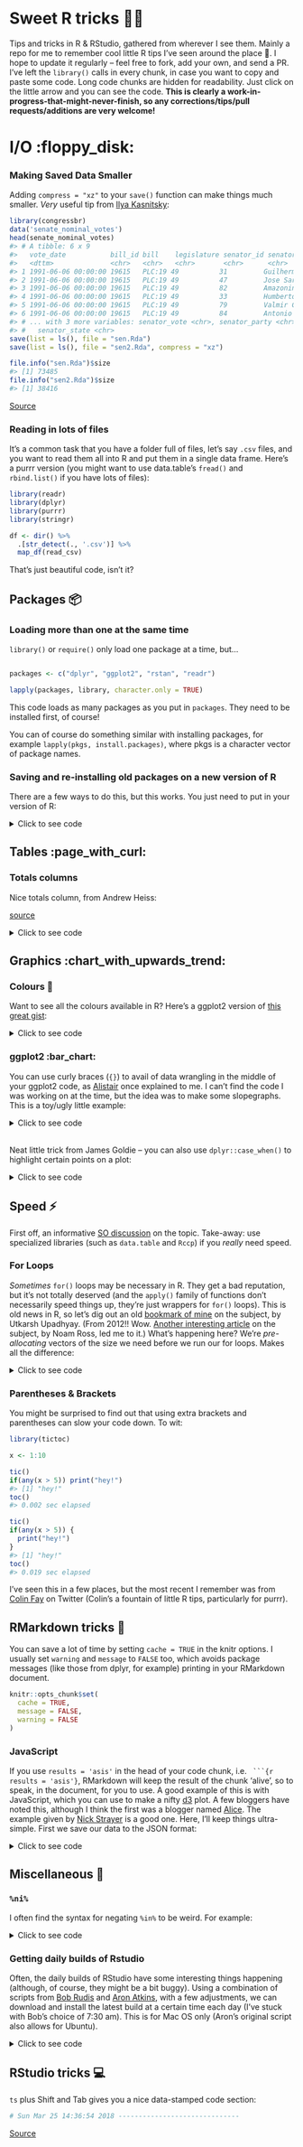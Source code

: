 
# Sweet R tricks :tophat::rabbit:

Tips and tricks in R & RStudio, gathered from wherever I see them.
Mainly a repo for me to remember cool little R tips I’ve seen around the
place :metal:. I hope to update it regularly – feel free to fork, add
your own, and send a PR. I’ve left the `library()` calls in every chunk,
in case you want to copy and paste some code. Long code chunks are
hidden for readability. Just click on the little arrow and you can see
the code. **This is clearly a work-in-progress-that-might-never-finish,
so any corrections/tips/pull requests/additions are very welcome\!**

# I/O :floppy\_disk:

### Making Saved Data Smaller

Adding `compress = "xz"` to your `save()` function can make things much
smaller. *Very* useful tip from [Ilya
Kasnitsky](https://ikashnitsky.github.io/):

``` r
library(congressbr)
data('senate_nominal_votes')
head(senate_nominal_votes)
#> # A tibble: 6 x 9
#>   vote_date           bill_id bill    legislature senator_id senator_name 
#>   <dttm>              <chr>   <chr>   <chr>       <chr>      <chr>        
#> 1 1991-06-06 00:00:00 19615   PLC:19 49          31         Guilherme Pa
#> 2 1991-06-06 00:00:00 19615   PLC:19 49          47         Jose Sarney  
#> 3 1991-06-06 00:00:00 19615   PLC:19 49          82         Amazonino Me
#> 4 1991-06-06 00:00:00 19615   PLC:19 49          33         Humberto Luc
#> 5 1991-06-06 00:00:00 19615   PLC:19 49          79         Valmir Campe
#> 6 1991-06-06 00:00:00 19615   PLC:19 49          84         Antonio Mariz
#> # ... with 3 more variables: senator_vote <chr>, senator_party <chr>,
#> #   senator_state <chr>
save(list = ls(), file = "sen.Rda")
save(list = ls(), file = "sen2.Rda", compress = "xz")

file.info("sen.Rda")$size
#> [1] 73485
file.info("sen2.Rda")$size
#> [1] 38416
```

[Source](https://twitter.com/ikashnitsky/status/973325892956184576)

### Reading in lots of files

It’s a common task that you have a folder full of files, let’s say
`.csv` files, and you want to read them all into R and put them in a
single data frame. Here’s a purrr version (you might want to use
data.table’s `fread()` and `rbind.list()` if you have lots of files):

``` r
library(readr)
library(dplyr)
library(purrr)
library(stringr)

df <- dir() %>%
  .[str_detect(., '.csv')] %>%
  map_df(read_csv)
```

That’s just beautiful code, isn’t it?

## Packages :package:

### Loading more than one at the same time

`library()` or `require()` only load one package at a time, but…

``` r

packages <- c("dplyr", "ggplot2", "rstan", "readr")

lapply(packages, library, character.only = TRUE)
```

This code loads as many packages as you put in `packages`. They need to
be installed first, of course\!

You can of course do something similar with installing packages, for
example `lapply(pkgs, install.packages)`, where pkgs is a character
vector of package names.

### Saving and re-installing old packages on a new version of R

There are a few ways to do this, but this works. You just need to put in
your version of R:  

<details>

<summary>Click to see code</summary>

``` r
version <- "3.3"  #just an example
old.packages <- list.files(paste0("/Library/Frameworks/R.framework/Versions/", version, "/Resources/library"))

# Install packages in the previous version. 

# For each package p in previous version...
    for (p in old.packages) {
      # ... Only if p is not already installed
      if (!(p %in% installed.packages()[,"Package"])) {
        # Install p 
        install.packages(p) 
      }
    }
```

I’m not sure this is necessary anymore, the last time I updated R, all
my packages were still installed. Anyway.

</details>

## Tables :page\_with\_curl:

### Totals columns

Nice totals column, from Andrew Heiss:

[source](https://twitter.com/andrewheiss/status/973325552596664321?s=03)

<details>

<summary>Click to see code</summary>

``` r
library(dplyr)
library(stringr)
library(pander)
mtcars %>% 
  mutate(cars = row.names(.),
         cars = str_extract(cars, "[A-Za-z\\b]*")) %>% 
  count(cars, am) %>% 
  bind_rows(summarise_at(., vars(n), funs(sum)) %>%
              mutate(cars = "**Total**")
  ) %>% 
  pandoc.table()
#> 
#> ---------------------
#>    cars      am   n  
#> ----------- ---- ----
#>     AMC      0    1  
#> 
#>  Cadillac    0    1  
#> 
#>   Camaro     0    1  
#> 
#>  Chrysler    0    1  
#> 
#>   Datsun     1    1  
#> 
#>    Dodge     0    1  
#> 
#>   Duster     0    1  
#> 
#>   Ferrari    1    1  
#> 
#>    Fiat      1    2  
#> 
#>    Ford      1    1  
#> 
#>    Honda     1    1  
#> 
#>   Hornet     0    2  
#> 
#>   Lincoln    0    1  
#> 
#>    Lotus     1    1  
#> 
#>  Maserati    1    1  
#> 
#>    Mazda     1    2  
#> 
#>    Merc      0    7  
#> 
#>   Pontiac    0    1  
#> 
#>   Porsche    1    1  
#> 
#>   Toyota     0    1  
#> 
#>   Toyota     1    1  
#> 
#>   Valiant    0    1  
#> 
#>    Volvo     1    1  
#> 
#>  **Total**   NA   32 
#> ---------------------
```

Also, from the comments to the above tweet, by Sam Firke, the author the
[janitor](https://github.com/sfirke/janitor) package (I prefer this
actually):

``` r
library(dplyr)
library(janitor)
mtcars %>% 
  mutate(cars = row.names(.),
         cars = str_extract(cars, "[A-Za-z\\b]*")) %>% 
  count(cars, am) %>% 
  adorn_totals()
#>      cars am  n
#>       AMC  0  1
#>  Cadillac  0  1
#>    Camaro  0  1
#>  Chrysler  0  1
#>    Datsun  1  1
#>     Dodge  0  1
#>    Duster  0  1
#>   Ferrari  1  1
#>      Fiat  1  2
#>      Ford  1  1
#>     Honda  1  1
#>    Hornet  0  2
#>   Lincoln  0  1
#>     Lotus  1  1
#>  Maserati  1  1
#>     Mazda  1  2
#>      Merc  0  7
#>   Pontiac  0  1
#>   Porsche  1  1
#>    Toyota  0  1
#>    Toyota  1  1
#>   Valiant  0  1
#>     Volvo  1  1
#>     Total 11 32
```

</details>

## Graphics :chart\_with\_upwards\_trend:

### Colours :art:

Want to see all the colours available in R? Here’s a ggplot2 version of
[this great
gist](https://github.com/hdugan/rColorTable/blob/master/rColorTable.R):  

<details>

<summary>Click to see code</summary>

``` r
# R colors minus 100 shades of grey
library(dplyr)
library(stringr)
library(ggplot2)
library(tibble)
library(cowplot)

# get 'data':
colour <- tibble(colours = colors()) %>%
  filter(!grepl("gray", colours),
         !grepl("grey", colours)) %>%
  mutate(general_colour = gsub("[0-9]", "", colours),
         c1 = ifelse(grepl("1", colours), 1, 0),
         c2 = ifelse(grepl("2", colours), 1, 0),
         c3 = ifelse(grepl("3", colours), 1, 0),
         c4 = ifelse(grepl("4", colours), 1, 0)) %>%
  select(-1) %>%
  group_by(general_colour) %>%
  summarise_all(funs(sum)) %>%
  ungroup() %>%
  mutate(c1 = ifelse(grepl(1, c1), paste0(general_colour, c1), NA),
         c2 = ifelse(grepl(1, c2), paste0(general_colour, "2"), NA),
         c3 = ifelse(grepl(1, c3), paste0(general_colour, "3"), NA),
         c4 = ifelse(grepl(1, c4), paste0(general_colour, "4"), NA),
         c1 = ifelse(is.na(c1), general_colour, c1),
         c2 = ifelse(is.na(c2), general_colour, c2),
         c3 = ifelse(is.na(c3), general_colour, c3),
         c4 = ifelse(is.na(c4), general_colour, c4))


## create six plots:
# Just the names, by setting alpha to 0:
g0 <- ggplot(colour, aes(x = general_colour)) +
  geom_bar(position = "stack", alpha = 0) +
  coord_flip() +
  theme_minimal() +
  theme(legend.position = "none") +
  theme(axis.text.x = element_blank(), axis.ticks.x = element_blank(),
        axis.title.x = element_blank(), panel.grid = element_blank(),
        axis.title.y = element_blank())

g <- ggplot(colour, aes(x = general_colour, color = general_colour,
                   fill = general_colour)) +
  geom_bar(position = "stack") +
  coord_flip() +
  scale_color_manual(values = colour$general_colour) +
  scale_fill_manual(values = colour$general_colour) +
  theme_minimal() +
  theme(legend.position = "none") +
  theme(axis.text = element_blank(), axis.ticks = element_blank(),
        axis.title = element_blank(), panel.grid = element_blank())

g_1 <- ggplot(colour, aes(x = c1, color = c1,
                        fill = c1)) +
  geom_bar(position = "stack") +
  coord_flip() +
  scale_color_manual(values = colour$c1) +
  scale_fill_manual(values = colour$c1) +
  theme_minimal() +
  theme(legend.position = "none") +
  theme(axis.text = element_blank(), axis.ticks = element_blank(),
        axis.title = element_blank(), panel.grid = element_blank())

g_2 <- ggplot(colour, aes(x = c2, color = c2,
                        fill = c2)) +
  geom_bar(position = "stack") +
  coord_flip() +
  scale_color_manual(values = colour$c2) +
  scale_fill_manual(values = colour$c2) +
  theme_minimal() +
  theme(legend.position = "none") +
  theme(axis.text = element_blank(), axis.ticks = element_blank(),
        axis.title = element_blank(), panel.grid = element_blank())

g_3 <- ggplot(colour, aes(x = c3, color = c3,
                        fill = c3)) +
  geom_bar(position = "stack") +
  coord_flip() +
  scale_color_manual(values = colour$c3) +
  scale_fill_manual(values = colour$c3) +
  theme_minimal() +
  theme(legend.position = "none") +
  theme(axis.text = element_blank(), axis.ticks = element_blank(),
        axis.title = element_blank(), panel.grid = element_blank())

g_4 <- ggplot(colour, aes(x = c4, color = c4,
                        fill = c4)) +
  geom_bar(position = "stack") +
  coord_flip() +
  scale_color_manual(values = colour$c4) +
  scale_fill_manual(values = colour$c4) +
  theme_minimal() +
  theme(legend.position = "none") +
  theme(axis.text = element_blank(), axis.ticks = element_blank(),
        axis.title = element_blank(), panel.grid = element_blank())

# cowplot 'em all together:
p <- plot_grid(g0, g, g_1, g_2, g_3, g_4, align = "h", ncol = 6,
          rel_widths = c(.75, 1.05, 1.05, 1.05, 1.05, 1.05))
title <- ggdraw() + draw_label("Colours range from the bare name to the 4th hue (if it exists)\n           i.e. azure             azure1           azure2             azure3              azure4  ")
plot_grid(title, p, ncol = 1, rel_heights=c(0.05, 1))
```

![](README-unnamed-chunk-8-1.png)<!-- -->

</details>

### ggplot2 :bar\_chart:

You can use curly braces (`{}`) to avail of data wrangling in the middle
of your ggplot2 code, as
[Alistair](https://stackoverflow.com/users/4497050/alistaire) once
explained to me. I can’t find the code I was working on at the time, but
the idea was to make some slopegraphs. This is a toy/ugly little
example:  

<details>

<summary>Click to see code</summary>

``` r
library(dplyr); library(ggplot2)

df <- tibble(
  area = rep(c("Health", "Education"), 6),
  sub_area = rep(c("Staff", "Projects", "Activities"), 4),
  year = c(rep(2016, 6), rep(2017, 6)),
  value = c(15000, 12000, 18000, 24000, 14000, 12000, 13000, 16000, 11000, 
            8000, 15000, 19000)
) %>% arrange(area)

df %>% filter(area == "Health") %>% {
    ggplot(.) +    # add . to specify to insert results here
        geom_line(aes(x = as.factor(year), y = value, 
                      group = sub_area, color = sub_area), size = 2) + 
        geom_point(aes(x = as.factor(year), y = value, 
                       group = sub_area, color = sub_area), size = 2) +
        theme_minimal(base_size = 18) + 
        geom_text(data = dplyr::filter(., 
        year == 2016 & sub_area == "Activities"),    # and here
                  aes(x = as.factor(year), y = value, 
                      color = sub_area, label = sub_area), size = 6, 
                      hjust = 1.2) +
    xlab(NULL) + ylab(NULL) + theme(legend.position = "none")
}
```

![](README-unnamed-chunk-9-1.png)<!-- -->
[Source](https://stackoverflow.com/questions/44007998/subset-filter-in-dplyr-chain-with-ggplot2)

</details>

<br> Neat little trick from James Goldie – you can also use
`dplyr::case_when()` to highlight certain points on a plot:

<details>

<summary>Click to see code</summary>

``` r
library(ggplot2); library(ggrepel); library(dplyr)

df <- tibble(
  x = 1:10,
  y = rnorm(10),
  name = c("Apple", "Banana", "Kiwi", "Orange", "Watermelon",
           "Grapes", "Pear", "Canteloupe", "Tomato", "Satsuma")) %>%
  mutate(name_poor = case_when(
    y < 0 ~ name,
    TRUE ~ ""))

ggplot(df, aes(x = x, y = y)) +
  geom_point(size = 3) +
  geom_text_repel(aes(label = name_poor), point.padding = 2)
```

![](README-unnamed-chunk-10-1.png)<!-- -->
[Source](https://twitter.com/rensa_co/status/976340414016843776?s=08)

</details>

## Speed :zap:

First off, an informative [SO
discussion](https://stackoverflow.com/questions/2908822/speed-up-the-loop-operation-in-r)
on the topic. Take-away: use specialized libraries (such as `data.table`
and `Rccp`) if you *really* need speed.

### For Loops

*Sometimes* `for()` loops may be necessary in R. They get a bad
reputation, but it’s not totally deserved (and the `apply()` family of
functions don’t necessarily speed things up, they’re just wrappers for
`for()` loops). This is old news in R, so let’s dig out an old [bookmark
of
mine](http://musicallyut.blogspot.com.br/2012/07/pre-allocate-your-vectors.html)
on the subject, by Utkarsh Upadhyay. (From 2012\!\! Wow. [Another
interesting
article](http://www.noamross.net/blog/2013/4/25/faster-talk.html) on the
subject, by Noam Ross, led me to it.) What’s happening here? We’re
*pre-allocating* vectors of the size we need before we run our for
loops. Makes all the difference:

<details>

<summary>Click to see code</summary>

``` r
library(dplyr)

f1 <- function (n) {
    l <- list()
    for(i in 1:n) {
        l <- append(l, i)
    }
    return(l)
}

f2 <- function (n) {
    l <- vector("list", n)  ## pre-allocate the size
    for(i in 1:n) {
        l[[i]] <- i
    }
    return(l)
}


warm.up <- function(f, n, times) {
    system.time(sapply(1:times, function (i) f(n)), gcFirst = T)
}

run.all <- function (reps = 10) {
    timesSeq <- seq(from = 10, to = 10000, by = 100)

    message("Running f1 ...")
    f1.prof <- sapply(timesSeq, function (arg) warm.up(f1, arg, reps)[1] / reps)

    message("Running f2 ...")
    f2.prof <- sapply(timesSeq, function (arg) warm.up(f2, arg, reps)[1] / reps)

    return(tibble(
                timesSeq  =  timesSeq,
                f1.prof = f1.prof,
                f2.prof = f2.prof
    ))
}

x <- run.all()

library(ggplot2)
ggplot(x, aes(x = timesSeq, group = 1)) +
  geom_line(aes(y = f1.prof), colour = "#ec0b43") +
  geom_line(aes(y = f2.prof), colour = "#58355e") +
  ylab(NULL) + theme_minimal() + xlab("Sequence") +
  labs(subtitle = "The red line is f1.prof!")
```

![](README-unnamed-chunk-11-1.png)<!-- -->

</details>

### Parentheses & Brackets

You might be surprised to find out that using extra brackets and
parentheses can slow your code down. To wit:

``` r
library(tictoc)

x <- 1:10

tic()
if(any(x > 5)) print("hey!")
#> [1] "hey!"
toc()
#> 0.002 sec elapsed

tic()
if(any(x > 5)) {
  print("hey!")
}
#> [1] "hey!"
toc()
#> 0.019 sec elapsed
```

I’ve seen this in a few places, but the most recent I remember was from
[Colin Fay](https://twitter.com/_ColinFay/status/946714488220389377) on
Twitter (Colin’s a fountain of little R tips, particularly for purrr).

## RMarkdown tricks :scroll:

You can save a lot of time by setting `cache = TRUE` in the knitr
options. I usually set `warning` and `message` to `FALSE` too, which
avoids package messages (like those from dplyr, for example) printing in
your RMarkdown document.

``` r
knitr::opts_chunk$set(
  cache = TRUE,
  message = FALSE, 
  warning = FALSE
)
```

### JavaScript

If you use `results = 'asis'` in the head of your code chunk, i.e.
` ```{r results = 'asis'}`, RMarkdown will keep the result of the chunk
‘alive’, so to speak, in the document, for you to use. A good example
of this is with JavaScript, which you can use to make a nifty
[d3](https://d3js.org/) plot. A few bloggers have noted this, although I
think the first was a blogger named
[Alice](https://towardsdatascience.com/getting-r-and-d3-js-to-play-nicely-in-r-markdown-270e302a52d3).
The example given by [Nick
Strayer](http://livefreeordichotomize.com/2017/01/24/custom-javascript-visualizations-in-rmarkdown/)
is a good one. Here, I’ll keep things ultra-simple. First we save our
data to the JSON format:  

<details>

<summary>Click to see code</summary>

``` r
library(dplyr)
library(jsonlite)

send_df_to_js <- function(df){
  cat(
    paste(
    '<script>
      var data = ', toJSON(df),';
    </script>', sep = "")
  )
}


our_data <- data_frame(
  country = c("Denmark", "Belgium", "Croatia", "Germany", "Greece",
              "Italy", "Ireland", "Spain", "Switzerland", "France"),
  gdp = c(53400, 41000, 12100, 42000, 18100, 30500, 62000, 
          26000, 73000, 36000)
)

send_df_to_js(our_data)
```

<script>
      var data = [{"country":"Denmark","gdp":53400},{"country":"Belgium","gdp":41000},{"country":"Croatia","gdp":12100},{"country":"Germany","gdp":42000},{"country":"Greece","gdp":18100},{"country":"Italy","gdp":30500},{"country":"Ireland","gdp":62000},{"country":"Spain","gdp":26000},{"country":"Switzerland","gdp":73000},{"country":"France","gdp":36000}];
    </script>

So far, so good – the data is in our browser, as you can see from
opening the inspector on this page, going to the console, and typing
`data` (since it’s a JavaScript variable, defined with `var = data`).  

<script src="//d3js.org/d3.v4.min.js"></script>

<style>

.bar {
  fill: steelblue;
}

.bar:hover {
  fill: brown;
}

.axis--x path {
  display: none;
}

</style>

Then, following Nick, I’ve created a `div` element to put the
visualization in (it doesn’t show on GitHub, but make a simple test .Rmd
and you’ll see it works), it’s `div id="viz"></div>`. Then the
JavaScript code to make a simple bar graph (from
[here](https://bl.ocks.org/d3noob/bdf28027e0ce70bd132edc64f1dd7ea4)):  

<div id="viz">

</div>

``` js
// set the dimensions and margins of the graph
var margin = {top: 20, right: 20, bottom: 30, left: 40},
    width = 960 - margin.left - margin.right,
    height = 500 - margin.top - margin.bottom;

// set the ranges
var x = d3.scaleBand()
          .range([0, width])
          .padding(0.1);
var y = d3.scaleLinear()
          .range([height, 0]);

var svg = d3.select("#viz").append("svg")
    .attr("width", width + margin.left + margin.right)
    .attr("height", height + margin.top + margin.bottom)
  .append("g")
    .attr("transform", 
          "translate(" + margin.left + "," + margin.top + ")")

x.domain(data.map(function(d) { return d.country; }));
y.domain([0, d3.max(data, function(d) { return d.gdp; })]);

svg.selectAll(".bar")
      .data(data)
    .enter().append("rect")
      .attr("class", "bar")
      .attr("x", function(d) { return x(d.country); })
      .attr("width", x.bandwidth())
      .attr("y", function(d) { return y(d.gdp); })
      .attr("height", function(d) { return height - y(d.gdp); });


svg.append("g")
    .attr("transform", "translate(0," + height + ")")
    .call(d3.axisBottom(x));

// add the y Axis
svg.append("g")
    .call(d3.axisLeft(y));
```

And there you go, you’ll have a nice d3 bar graph with data you
made/tidied with R.

</div>

</details>

## Miscellaneous :pushpin:

### `%ni%`

I often find the syntax for negating `%in%` to be weird. For example:

<details>

<summary>Click to see code</summary>

``` r
library(dplyr)
library(tibble)
mtcars %>% 
  rownames_to_column(var = "cars") %>% 
  filter(!cars %in% c("Toyota Corolla", "Honda Civic", "Datsun 710"))
#>                   cars  mpg cyl  disp  hp drat    wt  qsec vs am gear carb
#> 1            Mazda RX4 21.0   6 160.0 110 3.90 2.620 16.46  0  1    4    4
#> 2        Mazda RX4 Wag 21.0   6 160.0 110 3.90 2.875 17.02  0  1    4    4
#> 3       Hornet 4 Drive 21.4   6 258.0 110 3.08 3.215 19.44  1  0    3    1
#> 4    Hornet Sportabout 18.7   8 360.0 175 3.15 3.440 17.02  0  0    3    2
#> 5              Valiant 18.1   6 225.0 105 2.76 3.460 20.22  1  0    3    1
#> 6           Duster 360 14.3   8 360.0 245 3.21 3.570 15.84  0  0    3    4
#> 7            Merc 240D 24.4   4 146.7  62 3.69 3.190 20.00  1  0    4    2
#> 8             Merc 230 22.8   4 140.8  95 3.92 3.150 22.90  1  0    4    2
#> 9             Merc 280 19.2   6 167.6 123 3.92 3.440 18.30  1  0    4    4
#> 10           Merc 280C 17.8   6 167.6 123 3.92 3.440 18.90  1  0    4    4
#> 11          Merc 450SE 16.4   8 275.8 180 3.07 4.070 17.40  0  0    3    3
#> 12          Merc 450SL 17.3   8 275.8 180 3.07 3.730 17.60  0  0    3    3
#> 13         Merc 450SLC 15.2   8 275.8 180 3.07 3.780 18.00  0  0    3    3
#> 14  Cadillac Fleetwood 10.4   8 472.0 205 2.93 5.250 17.98  0  0    3    4
#> 15 Lincoln Continental 10.4   8 460.0 215 3.00 5.424 17.82  0  0    3    4
#> 16   Chrysler Imperial 14.7   8 440.0 230 3.23 5.345 17.42  0  0    3    4
#> 17            Fiat 128 32.4   4  78.7  66 4.08 2.200 19.47  1  1    4    1
#> 18       Toyota Corona 21.5   4 120.1  97 3.70 2.465 20.01  1  0    3    1
#> 19    Dodge Challenger 15.5   8 318.0 150 2.76 3.520 16.87  0  0    3    2
#> 20         AMC Javelin 15.2   8 304.0 150 3.15 3.435 17.30  0  0    3    2
#> 21          Camaro Z28 13.3   8 350.0 245 3.73 3.840 15.41  0  0    3    4
#> 22    Pontiac Firebird 19.2   8 400.0 175 3.08 3.845 17.05  0  0    3    2
#> 23           Fiat X1-9 27.3   4  79.0  66 4.08 1.935 18.90  1  1    4    1
#> 24       Porsche 914-2 26.0   4 120.3  91 4.43 2.140 16.70  0  1    5    2
#> 25        Lotus Europa 30.4   4  95.1 113 3.77 1.513 16.90  1  1    5    2
#> 26      Ford Pantera L 15.8   8 351.0 264 4.22 3.170 14.50  0  1    5    4
#> 27        Ferrari Dino 19.7   6 145.0 175 3.62 2.770 15.50  0  1    5    6
#> 28       Maserati Bora 15.0   8 301.0 335 3.54 3.570 14.60  0  1    5    8
#> 29          Volvo 142E 21.4   4 121.0 109 4.11 2.780 18.60  1  1    4    2
```

‘Not-cars-in-list’ is defo weird for me. So I usually use `Negate()`:

``` r
library(dplyr)
library(tibble)
'%ni%' <- Negate('%in%')
mtcars %>% 
  rownames_to_column(var = "cars") %>% 
  filter(cars %ni% c("Toyota Corolla", "Honda Civic", "Datsun 710"))
#>                   cars  mpg cyl  disp  hp drat    wt  qsec vs am gear carb
#> 1            Mazda RX4 21.0   6 160.0 110 3.90 2.620 16.46  0  1    4    4
#> 2        Mazda RX4 Wag 21.0   6 160.0 110 3.90 2.875 17.02  0  1    4    4
#> 3       Hornet 4 Drive 21.4   6 258.0 110 3.08 3.215 19.44  1  0    3    1
#> 4    Hornet Sportabout 18.7   8 360.0 175 3.15 3.440 17.02  0  0    3    2
#> 5              Valiant 18.1   6 225.0 105 2.76 3.460 20.22  1  0    3    1
#> 6           Duster 360 14.3   8 360.0 245 3.21 3.570 15.84  0  0    3    4
#> 7            Merc 240D 24.4   4 146.7  62 3.69 3.190 20.00  1  0    4    2
#> 8             Merc 230 22.8   4 140.8  95 3.92 3.150 22.90  1  0    4    2
#> 9             Merc 280 19.2   6 167.6 123 3.92 3.440 18.30  1  0    4    4
#> 10           Merc 280C 17.8   6 167.6 123 3.92 3.440 18.90  1  0    4    4
#> 11          Merc 450SE 16.4   8 275.8 180 3.07 4.070 17.40  0  0    3    3
#> 12          Merc 450SL 17.3   8 275.8 180 3.07 3.730 17.60  0  0    3    3
#> 13         Merc 450SLC 15.2   8 275.8 180 3.07 3.780 18.00  0  0    3    3
#> 14  Cadillac Fleetwood 10.4   8 472.0 205 2.93 5.250 17.98  0  0    3    4
#> 15 Lincoln Continental 10.4   8 460.0 215 3.00 5.424 17.82  0  0    3    4
#> 16   Chrysler Imperial 14.7   8 440.0 230 3.23 5.345 17.42  0  0    3    4
#> 17            Fiat 128 32.4   4  78.7  66 4.08 2.200 19.47  1  1    4    1
#> 18       Toyota Corona 21.5   4 120.1  97 3.70 2.465 20.01  1  0    3    1
#> 19    Dodge Challenger 15.5   8 318.0 150 2.76 3.520 16.87  0  0    3    2
#> 20         AMC Javelin 15.2   8 304.0 150 3.15 3.435 17.30  0  0    3    2
#> 21          Camaro Z28 13.3   8 350.0 245 3.73 3.840 15.41  0  0    3    4
#> 22    Pontiac Firebird 19.2   8 400.0 175 3.08 3.845 17.05  0  0    3    2
#> 23           Fiat X1-9 27.3   4  79.0  66 4.08 1.935 18.90  1  1    4    1
#> 24       Porsche 914-2 26.0   4 120.3  91 4.43 2.140 16.70  0  1    5    2
#> 25        Lotus Europa 30.4   4  95.1 113 3.77 1.513 16.90  1  1    5    2
#> 26      Ford Pantera L 15.8   8 351.0 264 4.22 3.170 14.50  0  1    5    4
#> 27        Ferrari Dino 19.7   6 145.0 175 3.62 2.770 15.50  0  1    5    6
#> 28       Maserati Bora 15.0   8 301.0 335 3.54 3.570 14.60  0  1    5    8
#> 29          Volvo 142E 21.4   4 121.0 109 4.11 2.780 18.60  1  1    4    2
```

[Source](https://stackoverflow.com/questions/5831794/opposite-of-in)

</details>

### Getting daily builds of Rstudio

Often, the daily builds of RStudio have some interesting things
happening (although, of course, they might be a bit buggy). Using a
combination of scripts from [Bob
Rudis](https://bl.ocks.org/hrbrmstr/15375ec7a873d17ea5e2) and [Aron
Atkins](https://gist.github.com/aronatkins/ac3934e08d2961285bef), with a
few adjustments, we can download and install the latest build at a
certain time each day (I’ve stuck with Bob’s choice of 7:30 am). This is
for Mac OS only (Aron’s original script also allows for Ubuntu).  

<details>

<summary>Click to see code</summary>

First, create a preference list file (`.plist`) – I’ve called it
‘UpdateRstudio.plist’ (You can do this on Terminal in a mac with
`touch UpdateRstudio.plist`). The content of this is as follows:

    <?xml version="1.0" encoding="UTF-8"?>
    <!DOCTYPE plist PUBLIC "-//Apple//DTD PLIST 1.0//EN" "http://www.apple.com/DTDs/PropertyList-1.0.dtd">
    <plist version="1.0">
    <dict>
        <key>Label</key>
        <string>UpdateRStudio</string>
        <key>Program</key>
        <string>/usr/local/bin/rsupd</string>
        <key>StartCalendarInterval</key>
        <dict>
            <key>Hour</key>
            <integer>7</integer>
            <key>Minute</key>
            <integer>30</integer>
        </dict>
    </dict>
    </plist>

If you’d like to update at a different time, you can change the
`<key>Hour</key><integer>7</integer><key>Minute</key><integer>30</integer>`
part. This file goes in `/Library/LaunchAgents/`.  
Also, notice that the `.plist` is directed towards
`/usr/local/bin/rsupd` – that is the location of the next file we’re
going to make. It is:

``` bash
#!/bin/bash

set -e

install_macos_daily() {
    REDIRECT_URL="https://www.rstudio.org/download/latest/daily/desktop/mac/RStudio-latest.dmg"
    echo "Discovering daily build from: ${REDIRECT_URL}"

    # Perform a HEAD request to find the redirect target. We use the name of the
    # file to derive the mounted volume name.
    RELEASE_URL=$(curl -s -L -I -o /dev/null -w '%{url_effective}' "${REDIRECT_URL}")
    if [ "${RELEASE_URL}" ==  "" ]; then
        echo "Could not extract daily build URL from listing; maybe rstudio.org is having problems?"
        echo "Check: ${DAILY_LIST_URL}"
        exit 1
    fi

    echo "Downloading daily build from: ${RELEASE_URL}"

    cd /tmp

    TARGET=$(basename "${RELEASE_URL}")
    # Volume name mirrors the DMG filename without extension.
    # Simpler than parsing hdiutil output.
    VOLUME_NAME=$(basename "${TARGET}" .dmg)
    VOLUME_MOUNT="/Volumes/${VOLUME_NAME}"

    curl -L -o "${TARGET}" "${RELEASE_URL}"

    hdiutil attach -quiet "${TARGET}"

    # Remove any prior installation.
    rm -rf /Applications/RStudio.app
    cp -R "${VOLUME_MOUNT}/RStudio.app" /Applications

    hdiutil detach -quiet "${VOLUME_MOUNT}"

    rm "${TARGET}"

    echo "Installed ${VOLUME_NAME} to /Applications"
}

if [[ `uname -s` = "Darwin" ]]; then
    install_macos_daily
else
    echo "This script only works on OSX/macOS."
    exit 1
fi
```

As I said, this is saved as rsupd, into `/usr/local/bin`. We then make
it an executable with `chmod 755 /usr/local/bin/rsupd`. Then you load
the preference list with `launchctl load -w
/Library/LaunchAgents/UpdateRStudio.plist` (use `unload` here when you
want to stop it). VoilÃ , fresh RStudio for thee everyday.

</details>

## RStudio tricks :computer:

`ts` plus Shift and Tab gives you a nice data-stamped code section:

``` r
# Sun Mar 25 14:36:54 2018 ------------------------------
```

[Source](https://community.rstudio.com/t/rstudio-hidden-gems/4974)
